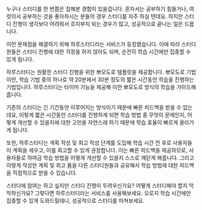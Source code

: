 누구나 스터디를 한 번쯤은 접해본 경험이 있을겁니다. 혼자서는 공부하기 힘들거나, 여럿이서 공부하는 것을 좋아하시는 분들의 경우 스터디를 자주 하실 텐데요. 하지만 스터디 진행이 생각보다 어려워서 흐지부지 되는 경우가 많고, 성공적으로 끝나는 일은 드뭅니다. 

이런 문제점을 해결하기 위해 하루스터디라는 서비스가 등장했습니다. 이에 따라 스터디원들은 스터디 진행에 대한 걱정을 하지 않아도 되며, 순전히 학습 시간에만 집중할 수 있게 됩니다.

하루스터디는 원활한 스터디 진행을 위한 뽀모도로 템플릿을 제공합니다. 뽀모도로 기법이란, 학습 기법 중의 하나로 약 20분에서 30분 정도의 짧은 시간동안 학습을 진행하는 기법입니다. 하루스터디는 타이머 기능을 제공해 이런 뽀모도로 방식의 학습을 가이드해줍니다. 

기존의 스터디는 긴 기간동안 이루어지는 방식이기 때문에 빠른 피드백을 받을 수 없는데요, 이렇게 짧은 시간동안 스터디를 진행하게 되면 학습 방법 중 무엇이 문제인지, 어떻게 개선할 수 있을지에 대한 고민을 자연스레 하기 때문에 학습 효율이 빠르게 올라가게 됩니다.

또한, 하루스터디는 계획 작성 및 회고 작성 단계를 도입해 학습 시간 전 후로 사용자들이 계획을 세우고, 이를 회고할 수 있게 권장합니다. 이는 빠른 피드백을 제공하므로, 사용자들로 하여금 학습 방법을 어떻게 개선할 수 있을지 스스로 깨닫게 해줍니다. 그리고 이렇게 작성한 계획 및 회고 폼을 다른 스터디원들과 공유해서 학습 방법에 대한 피드백을 직접적으로 받을 수 있습니다. 

스터디에 참여는 하고 싶지만 스터디 진행이 두려우신가요? 어떻게 스터디해야 할지 막막하신가요? 그렇다면 하루스터디라는 서비스를 사용해보세요. 오로지 학습 시간에만 집중할 수 있게 도와드릴테니, 성공적으로 스터디를 마쳐보세요.
